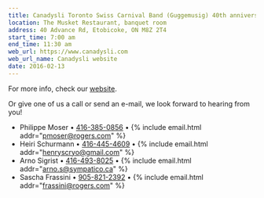 ```yaml
---
title: Canadysli Toronto Swiss Carnival Band (Guggemusig) 40th anniversary
location: The Musket Restaurant, banquet room
address: 40 Advance Rd, Etobicoke, ON M8Z 2T4
start_time: 7:00 am
end_time: 11:30 am
web_url: https://www.canadysli.com
web_url_name: Canadysli website
date: 2016-02-13
---
```


For more info, check our [website].

Or give one of us a call or send an e-mail, we look forward to hearing from
you!

- Philippe Moser • [416-385-0856][tel1] • {% include email.html addr="pmoser@rogers.com" %}
- Heiri Schurmann • [416-445-4609][tel2] • {% include email.html addr="henryscryo@gmail.com" %}
- Arno Sigrist • [416-493-8025][tel3] • {% include email.html addr="arno.s@sympatico.ca" %}
- Sascha Frassini • [905-821-2392][tel4] • {% include email.html addr="frassini@rogers.com" %}

[website]: <{{ page.web_url }}>
[tel1]: <tel:416-385-0856>
[tel2]: <tel:416-445-4609>
[tel3]: <tel:416-493-8025>
[tel4]: <tel:905-821-2392>
